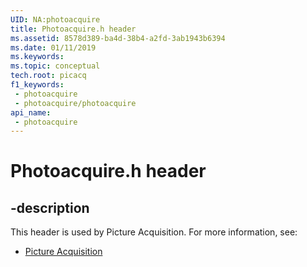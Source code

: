 ```yaml
---
UID: NA:photoacquire
title: Photoacquire.h header
ms.assetid: 8578d389-ba4d-38b4-a2fd-3ab1943b6394
ms.date: 01/11/2019
ms.keywords: 
ms.topic: conceptual
tech.root: picacq
f1_keywords:
 - photoacquire
 - photoacquire/photoacquire
api_name:
 - photoacquire
---
```


# Photoacquire.h header


## -description

This header is used by Picture Acquisition. For more information, see:

- [Picture Acquisition](../_picacq/index.md)


